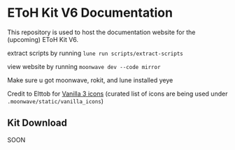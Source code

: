 # EToH Kit V6 Documentation

This repository is used to host the documentation website for the (upcoming) EToH Kit V6.

extract scripts by running `lune run scripts/extract-scripts`

view website by running `moonwave dev --code mirror`

Make sure u got moonwave, rokit, and lune installed yeye

Credit to Elttob for [Vanilla 3 icons](https://elttob.itch.io/vanilla-3-for-roblox-studio) (curated list of icons are being used under `.moonwave/static/vanilla_icons`)

## Kit Download

SOON
